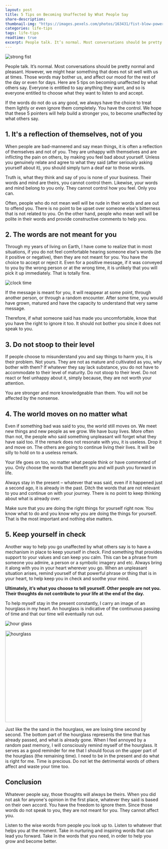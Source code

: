 ```yaml
---
layout: post
title: 5 Tips on Becoming Unaffected by What People Say
share-description: 
thumbnail-img: "https://images.pexels.com/photos/163431/fist-blow-power-wrestling-163431.jpeg?auto=compress&cs=tinysrgb&w=1260&h=750&dpr=2"
categories: life-tips
tags: life-tips
readtime: true
excerpt: People talk. It’s normal. Most conversations should be pretty normal and pleasant. However, we might hear something that does not sit well with us at times. Those words may bother us, and affect our mood for the rest of the day or even for days. Here are 5 tips on becoming unaffected by what others say. Everyone is entitled to say anything they want, and so is everyone entitled to choose what they want to listen to and accept.
---
```


![strong fist](https://images.pexels.com/photos/163431/fist-blow-power-wrestling-163431.jpeg?auto=compress&cs=tinysrgb&w=1260&h=750&dpr=2)

People talk. It’s normal. Most conversations should be pretty normal and pleasant. However, we might hear something that does not sit well with us at times. Those words may bother us, and affect our mood for the rest of the day or even for days. Here are 5 tips on becoming unaffected by what others say. Everyone is entitled to say anything they want, and so is everyone entitled to choose what they want to listen to and accept.

If the words do not do us any good, we always have the choice to treat them lightly or even ignore them completely. You have the control. We hope that these 5 pointers will help build a stronger you, to become unaffected by what others say.

## 1. It's a reflection of themselves, not of you

When people are bad-mannered and say mean things, it is often a reflection of themselves and not of you. They are unhappy with themselves and are inflicting the pain on others, by making you feel bad about yourself. Unless you genuinely relate and agree to what they said (after seriously asking yourself about it), you should simply turn a deaf ear to those words. 

Truth is, what they think and say of you is none of your business. Their words and mind are theirs, you cannot control them. Likewise, your words and mind belong to you only. They cannot control how you feel. Only you can.

Often, people who do not mean well will be rude in their words and are out to offend you. There is no point to be upset over someone else's bitterness that is not related to you. On the other hand, people who mean well will be polite in their words and provide constructive comments to help you.

## 2. The words are not meant for you

Through my years of living on Earth, I have come to realize that in most situations, if you do not feel comfortable hearing someone else's words (be it positive or negative), then they are not meant for you. You have the choice to accept or reject it. Even for a positive message, if it was conveyed to you by the wrong person or at the wrong time, it is unlikely that you will pick it up immediately. That is totally fine.

![clock time](https://images.pexels.com/photos/1065034/pexels-photo-1065034.jpeg?auto=compress&cs=tinysrgb&w=1260&h=750&dpr=1)

If the message is meant for you, it will reappear at some point, through another person, or through a random encounter. After some time, you would have grown, matured and have the capacity to understand that very same message.

Therefore, if what someone said has made you uncomfortable, know that you have the right to ignore it too. It should not bother you since it does not speak to you.

## 3. Do not stoop to their level

If people choose to misunderstand you and say things to harm you, it is their problem. Not yours. They are not as mature and cultivated as you, why bother with them? If whatever they say lack substance, you do not have to accommodate to their level of maturity. Do not stoop to their level. Do not react or feel unhappy about it, simply because, they are not worth your attention.

You are stronger and more knowledgeable than them. You will not be affected by the nonsense.

## 4. The world moves on no matter what

Even if something bad was said to you, the world still moves on. We meet new things and new people as we grow. We have busy lives. More often than not, the people who said something unpleasant will forget what they have said too. If the remark does not resonate with you, it is useless. Drop it and move on. The others are going to continue living their lives. It will be silly to hold on to a useless remark.

Your life goes on too, no matter what people think or have commented of you. Only choose the words that benefit you and will push you forward in life.

Always stay in the present – whatever that was said, even if it happened just a second ago, it is already in the past. Ditch the words that are not relevant to you and continue on with your journey. There is no point to keep thinking about what is already over.

Make sure that you are doing the right things for yourself right now. You know what to do and you know why you are doing the things for yourself. That is the most important and nothing else matters.

## 5. Keep yourself in check

Another way to help you go unaffected by what others say is to have a mechanism in place to keep yourself in check. Find something that provides support to your values and can keep you calm. This can be a phrase from someone you admire, a person or a symbolic imagery and etc. Always bring it along with you in your heart wherever you go. When an unpleasant situation arises, remind yourself of that powerful phrase or thing that is in your heart, to help keep you in check and soothe your mind. 

**Ultimately, it’s what you choose to tell yourself. Other people are not you. Their thoughts do not contribute to your life at the end of the day.**

To help myself stay in the present constantly, I carry an image of an hourglass in my heart. An hourglass is indicative of the continuous passing of time and that our time will eventually run out.

![hour glass](https://images.pexels.com/photos/5357088/pexels-photo-5357088.jpeg?auto=compress&cs=tinysrgb&w=1260&h=750&dpr=1)

<img src="https://images.pexels.com/photos/5357088/pexels-photo-5357088.jpeg?auto=compress&cs=tinysrgb&w=1260&h=750&dpr=1" alt="hourglass" style="width:437px; height:293px;">

Just like the the sand in the hourglass, we are losing time second by second. The bottom part of the hourglass represents the time that has already passed, and what is already gone. When I feel annoyed by a random past memory, I will consciously remind myself of the hourglass. It serves as a good reminder for me that I should focus on the upper part of the hourglass (the remaining time). I need to be in the present and do what is right for me. Time is precious. Do not let the detrimental words of others affect and waste your time too.

## Conclusion

Whatever people say, those thoughts will always be theirs. When you did not ask for anyone's opinion in the first place, whatever they said is based on their own accord. You have the freedom to ignore them. Since those words do not speak to you, they are not meant for you. They cannot affect you.

Listen to the wise words from people you look up to. Listen to whatever that helps you at the moment. Take in nurturing and inspiring words that can lead you forward. Take in the words that you need, in order to help you grow and become better.
